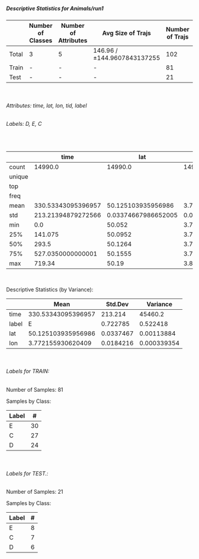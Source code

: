 ##### Descriptive Statistics for Animals/run1


|       |   Number of Classes |   Number of Attributes |           Avg Size of Trajs |   Number of Trajs | Hold-out   |   Number of Points |   Longest Size |   Shortest Size |
|-------|---------------------|------------------------|-----------------------------|-------------------|------------|--------------------|----------------|-----------------|
| Total | 3                   | 5                      | 146.96 / ±144.9607843137255 | 102               | 100%       |              14990 |            291 |              73 |
| Train | -                   | -                      | -                           | 81                | 79.41%     |              11589 |            291 |               2 |
| Test  | -                   | -                      | -                           | 21                | 20.59%     |               3401 |            239 |              73 |

&nbsp;

###### Attributes: time, lat, lon, tid, label


###### Labels: D, E, C

&nbsp;

|        | time               | lat                 | lon                 | label   |
|--------|--------------------|---------------------|---------------------|---------|
| count  | 14990.0            | 14990.0             | 14990.0             | 14990   |
| unique |                    |                     |                     | 3       |
| top    |                    |                     |                     | E       |
| freq   |                    |                     |                     | 7117    |
| mean   | 330.53343095396957 | 50.125103935956986  | 3.772155930620409   |         |
| std    | 213.21394879272566 | 0.03374667986652005 | 0.01842157268079669 |         |
| min    | 0.0                | 50.052              | 3.73845             |         |
| 25%    | 141.075            | 50.0952             | 3.75855             |         |
| 50%    | 293.5              | 50.1264             | 3.76785             |         |
| 75%    | 527.0350000000001  | 50.1555             | 3.78645             |         |
| max    | 719.34             | 50.19               | 3.81825             |         |

&nbsp;

Descriptive Statistics (by Variance): 


|       | Mean               |     Std.Dev |        Variance |
|-------|--------------------|-------------|-----------------|
| time  | 330.53343095396957 | 213.214     | 45460.2         |
| label | E                  |   0.722785  |     0.522418    |
| lat   | 50.125103935956986 |   0.0337467 |     0.00113884  |
| lon   | 3.772155930620409  |   0.0184216 |     0.000339354 |

&nbsp;

###### Labels for TRAIN:


Number of Samples: 81
Samples by Class:
| Label   |   # |
|---------|-----|
| E       |  30 |
| C       |  27 |
| D       |  24 |

&nbsp;

###### Labels for TEST.:


Number of Samples: 21
Samples by Class:
| Label   |   # |
|---------|-----|
| E       |   8 |
| C       |   7 |
| D       |   6 |

&nbsp;

